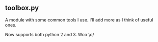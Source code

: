 ## toolbox.py

A module with some common tools I use. I'll add more as I think of useful ones.

Now supports both python 2 and 3. Woo \o/

